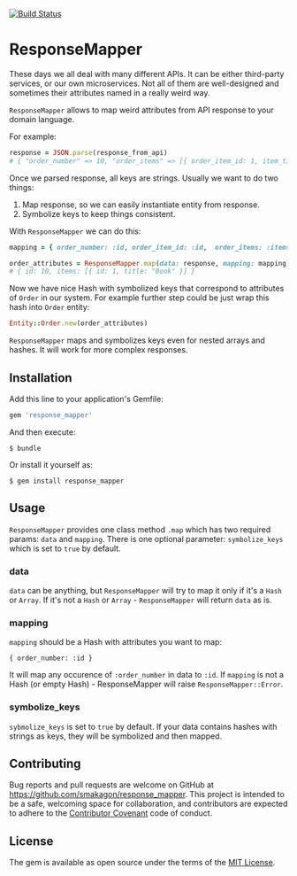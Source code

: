 [![Build Status](https://travis-ci.org/smakagon/response_mapper.svg?branch=master)](https://travis-ci.org/smakagon/response_mapper)

# ResponseMapper

These days we all deal with many different APIs.
It can be either third-party services, or our own microservices.
Not all of them are well-designed and sometimes their attributes named in a really weird way.

`ResponseMapper` allows to map weird attributes from API response to your domain language.

For example:

```ruby
response = JSON.parse(response_from_api)
# { "order_number" => 10, "order_items" => [{ order_item_id: 1, item_title: "Book" }] }
```

Once we parsed response, all keys are strings. Usually we want to do two things:

1. Map response, so we can easily instantiate entity from response.
2. Symbolize keys to keep things consistent.

With `ResponseMapper` we can do this:

```ruby
mapping = { order_number: :id, order_item_id: :id,  order_items: :items, item_title: :title }

order_attributes = ResponseMapper.map(data: response, mapping: mapping)
# { id: 10, items: [{ id: 1, title: "Book" }] }
```

Now we have nice Hash with symbolized keys that correspond to attributes of `Order` in our system.
For example further step could be just wrap this hash into `Order` entity:

```ruby
Entity::Order.new(order_attributes)
```

`ResponseMapper` maps and symbolizes keys even for nested arrays and hashes.
It will work for more complex responses.

## Installation

Add this line to your application's Gemfile:

```ruby
gem 'response_mapper'
```

And then execute:

    $ bundle

Or install it yourself as:

    $ gem install response_mapper

## Usage

`ResponseMapper` provides one class method `.map` which has two required params: `data` and `mapping`.
There is one optional parameter: `symbolize_keys` which is set to `true` by default.

### data
`data` can be anything, but `ResponseMapper` will try to map it only if it's a `Hash` or `Array`.
If it's not a `Hash` or `Array` - `ResponseMapper` will return `data` as is.

### mapping
`mapping` should be a Hash with attributes you want to map:

```
{ order_number: :id }
```

It will map any occurence of `:order_number` in data to `:id`.
If `mapping` is not a Hash (or empty Hash) - ResponseMapper will raise `ResponseMapper::Error`.

### symbolize_keys
`sybmolize_keys` is set to `true` by default.
If your data contains hashes with strings as keys, they will be symbolized and then mapped.

## Contributing

Bug reports and pull requests are welcome on GitHub at https://github.com/smakagon/response_mapper. This project is intended to be a safe, welcoming space for collaboration, and contributors are expected to adhere to the [Contributor Covenant](http://contributor-covenant.org) code of conduct.

## License

The gem is available as open source under the terms of the [MIT License](http://opensource.org/licenses/MIT).
